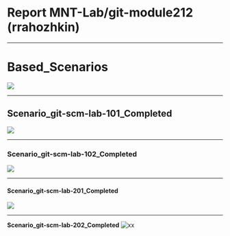 # Report MNT-Lab/git-module212 (rrahozhkin)

---

# Based_Scenarios 
<img src="https://github.com/MNT-Lab/git-module212/blob/rrahozhkin/Screens/Based_Scenarios.png">

---
  
## Scenario_git-scm-lab-101_Completed
<img src="https://github.com/MNT-Lab/git-module212/blob/rrahozhkin/Screens/Scenario_git-scm-lab-101_Completed.png">

---
  
### Scenario_git-scm-lab-102_Completed
<img src="https://github.com/MNT-Lab/git-module212/blob/rrahozhkin/Screens/Scenario_git-scm-lab-102_Completed.png">

---
  
#### Scenario_git-scm-lab-201_Completed
<img src="https://github.com/MNT-Lab/git-module212/blob/rrahozhkin/Screens/Scenario_git-scm-lab-201_Completed.png">

---
  
**Scenario_git-scm-lab-202_Completed**
<img src="https://github.com/MNT-Lab/git-module212/blob/rrahozhkin/Screens/Scenario_git-scm-lab-202_Completed.png" alt="xx">
